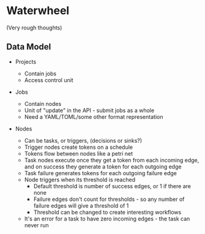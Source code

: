 Waterwheel
==========

(Very rough thoughts)

Data Model
----------

* Projects
    * Contain jobs
    * Access control unit

* Jobs
    * Contain nodes
	* Unit of "update" in the API - submit jobs as a whole
	* Need a YAML/TOML/some other format representation

* Nodes
	* Can be tasks, or triggers, (decisions or sinks?)
	* Trigger nodes create tokens on a schedule
	* Tokens flow between nodes like a petri net
	* Task nodes execute once they get a token from each incoming edge, and on success they generate a token for each outgoing edge
	* Task failure generates tokens for each outgoing failure edge
	* Node triggers when its threshold is reached
		* Default threshold is number of success edges, or 1 if there are none
		* Failure edges don't count for thresholds - so any number of failure edges
		  will give a threshold of 1
		* Threshold can be changed to create interesting workflows
	* It's an error for a task to have zero incoming edges - the task can never run
